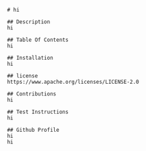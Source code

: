
  
          # hi 

          ## Description 
          hi

          ## Table Of Contents 
          hi

          ## Installation 
          hi

          ## license 
          https://www.apache.org/licenses/LICENSE-2.0

          ## Contributions 
          hi

          ## Test Instructions 
          hi

          ## Github Profile 
          hi
          hi

          
